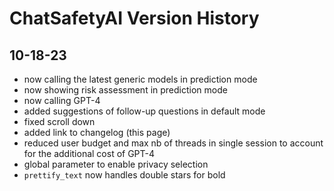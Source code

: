 # ChatSafetyAI Version History

## 10-18-23
- now calling the latest generic models in prediction mode
- now showing risk assessment in prediction mode
- now calling GPT-4
- added suggestions of follow-up questions in default mode
- fixed scroll down
- added link to changelog (this page)
- reduced user budget and max nb of threads in single session to account for the additional cost of GPT-4
- global parameter to enable privacy selection
- `prettify_text` now handles double stars for bold
